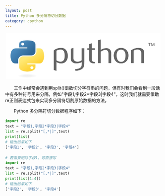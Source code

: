 ```yaml
---
layout: post
title: Python 多分隔符切分数据
category: cpython
---
```

<div align="center">
<img width="500" height="150" alt="图片名称" src="https://raw.githubusercontent.com/carrylaw/IMG/master/img_py/jp8.jpg" />
</div>

&emsp;&emsp;工作中经常会遇到用split()函数切分字符串的问题，但有时我们会看到一段话中有多种符号用来分隔，例如"字段1,字段2*字段3|字段4"，这时我们就需要借助re正则表达式包来实现多分隔符切割原始数据的方法。      

&emsp;&emsp;Python 多分隔符切分数据程序如下：
```python
import re
text = "字段1,字段2*字段3|字段4"
list = re.split("[,*|]",text)
print(list)
# 输出结果如下
['字段1', '字段2', '字段3', '字段4']

# 若需要剔除字段1，可直接写
import re
text = "字段1,字段2*字段3|字段4"
list = re.split("[,*|]",text)
print(list[1:4])
# 输出结果如下
['字段2', '字段3', '字段4']
```   
